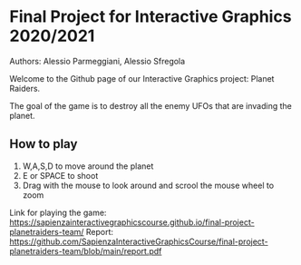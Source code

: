 # Final Project for Interactive Graphics 2020/2021

Authors: Alessio Parmeggiani, Alessio Sfregola

Welcome to the Github page of our Interactive Graphics project: Planet Raiders.

The goal of the game is to destroy all the enemy UFOs that are invading the planet.

## How to play

1. W,A,S,D to move around the planet
2. E or SPACE to shoot
3. Drag with the mouse to look around and scrool the mouse wheel to zoom

Link for playing the game: https://sapienzainteractivegraphicscourse.github.io/final-project-planetraiders-team/
Report: https://github.com/SapienzaInteractiveGraphicsCourse/final-project-planetraiders-team/blob/main/report.pdf
